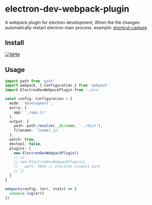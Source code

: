 # electron-dev-webpack-plugin
A webpack plugin for electron development, When the file changes automatically restart electron main process. example: [shortcut-capture](https://github.com/nashaofu/shortcut-capture/blob/master/build/main/webpack.dev.conf.js#L15)

## Install

[![NPM](https://nodei.co/npm/electron-dev-webpack-plugin.png?downloads=true&downloadRank=true&stars=true)](https://nodei.co/npm/electron-dev-webpack-plugin/)

## Usage
```ts
import path from 'path'
import webpack, { Configuration } from 'webpack'
import ElectronDevWebpackPlugin from './src'

const config: Configuration = {
  mode: 'development',
  entry: {
    app: './app.js'
  },
  output: {
    path: path.resolve(__dirname, '../dist'),
    filename: '[name].js'
  },
  watch: true,
  devtool: false,
  plugins: [
    new ElectronDevWebpackPlugin()
    // or
    // new ElectronDevWebpackPlugin({
    //   port: 5858 // electron inspect port
    // })
  ]
}

webpack(config, (err, stats) => {
  console.log(err)
})
```
